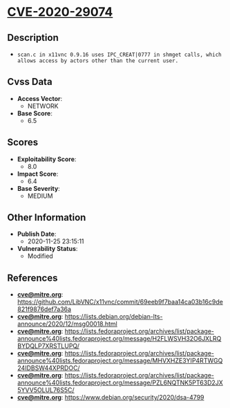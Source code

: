 
# [CVE-2020-29074](https://cve.mitre.org/cgi-bin/cvename.cgi?name=CVE-2020-29074)

## Description

- `scan.c in x11vnc 0.9.16 uses IPC_CREAT|0777 in shmget calls, which allows access by actors other than the current user.`

## Cvss Data

- **Access Vector**:
  - NETWORK
- **Base Score**:
  - 6.5

## Scores

- **Exploitability Score**:
  - 8.0
- **Impact Score**:
  - 6.4
- **Base Severity**:
  - MEDIUM

## Other Information

- **Publish Date**:
  - 2020-11-25 23:15:11
- **Vulnerability Status**:
  - Modified

## References

- **cve@mitre.org**: https://github.com/LibVNC/x11vnc/commit/69eeb9f7baa14ca03b16c9de821f9876def7a36a
- **cve@mitre.org**: https://lists.debian.org/debian-lts-announce/2020/12/msg00018.html
- **cve@mitre.org**: https://lists.fedoraproject.org/archives/list/package-announce%40lists.fedoraproject.org/message/H2FLWSVH32O6JXLRQBYDQLP7XRSTLUPQ/
- **cve@mitre.org**: https://lists.fedoraproject.org/archives/list/package-announce%40lists.fedoraproject.org/message/MHVXHZE3YIP4RTWGQ24IDBSW44XPRDOC/
- **cve@mitre.org**: https://lists.fedoraproject.org/archives/list/package-announce%40lists.fedoraproject.org/message/PZL6NQTNK5PT63D2JX5YVV5OLUL76S5C/
- **cve@mitre.org**: https://www.debian.org/security/2020/dsa-4799
